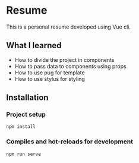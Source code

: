 # Resume

This is a personal resume developed using Vue cli.

## What I learned

- How to divide the project in components
- How to pass data to components using props
- How to use pug for template
- How to use stylus for styling

## Installation

### Project setup
```
npm install
```

### Compiles and hot-reloads for development
```
npm run serve
```